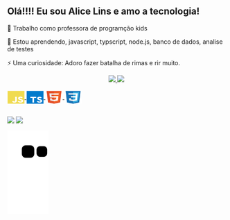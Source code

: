 ## Olá!!!! Eu sou  Alice Lins e amo a tecnologia!
🔭 Trabalho como professora de programção kids

🌱 Estou aprendendo, javascript, typscript, node.js, banco de dados, analise de testes

⚡ Uma curiosidade: Adoro fazer batalha de rimas e rir muito.

<div align="center">
  <a href="https://github.com/Alice_Lins">
  <img height="130em" src="https://github-readme-stats.vercel.app/api?username=Alice-Lins&show_icons=true&theme=dracula&include_all_commits=true&count_private=true"/>
  <img height="130em" src="https://github-readme-stats.vercel.app/api/top-langs/?username=Alice-Lins&layout=compact&langs_count=7&theme=dracula"/>
</div>

<div style="display: inline_block"><br>
  <img align="center" alt="Alice-Js" height="30" width="40" src="https://raw.githubusercontent.com/devicons/devicon/master/icons/javascript/javascript-plain.svg">
  <img align="center" alt="Alice-Ts" height="30" width="40" src="https://raw.githubusercontent.com/devicons/devicon/master/icons/typescript/typescript-plain.svg">
  
  <img align="center" alt="Alice-HTML" height="30" width="40" src="https://raw.githubusercontent.com/devicons/devicon/master/icons/html5/html5-original.svg">
  <img align="center" alt="Alice-CSS" height="30" width="40" src="https://raw.githubusercontent.com/devicons/devicon/master/icons/css3/css3-original.svg">
  
  ##
 
<div> 
  <a href="https://www.instagram.com/linsalicedasilva/" target="_blank"><img src="https://img.shields.io/badge/-Instagram-%23E4405F?style=for-the-badge&logo=instagram&logoColor=white" target="_blank"></a>
  <a href="https://www.linkedin.com/in/alice-lins-araujo/" target="_blank"><img src="https://img.shields.io/badge/-LinkedIn-%230077B5?style=for-the-badge&logo=linkedin&logoColor=white" target="_blank"></a> 
 
  ![Snake animation](https://github.com/rafaballerini/rafaballerini/blob/output/github-contribution-grid-snake.svg)
 
</div>


